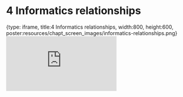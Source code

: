 # 4 Informatics relationships
 
{type: iframe, title:4 Informatics relationships, width:800, height:600, poster:resources/chapt_screen_images/informatics-relationships.png}
![](https://jhudatascience.org/Informatics_Research_Leadership/informatics-relationships.html)
 

 

